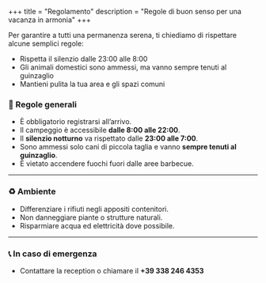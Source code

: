 +++
title = "Regolamento"
description = "Regole di buon senso per una vacanza in armonia"
+++

Per garantire a tutti una permanenza serena, ti chiediamo di rispettare alcune semplici regole:


- Rispetta il silenzio dalle 23:00 alle 8:00
- Gli animali domestici sono ammessi, ma vanno sempre tenuti al guinzaglio
- Mantieni pulita la tua area e gli spazi comuni

### 📌 Regole generali

- È obbligatorio registrarsi all’arrivo.
- Il campeggio è accessibile **dalle 8:00 alle 22:00**.
- Il **silenzio notturno** va rispettato dalle **23:00 alle 7:00**.
- Sono ammessi solo cani di piccola taglia e vanno **sempre tenuti al guinzaglio**.
- È vietato accendere fuochi fuori dalle aree barbecue.

---

### ♻️ Ambiente

- Differenziare i rifiuti negli appositi contenitori.
- Non danneggiare piante o strutture naturali.
- Risparmiare acqua ed elettricità dove possibile.

---

### 📞 In caso di emergenza

- Contattare la reception o chiamare il **+39 338 246 4353**